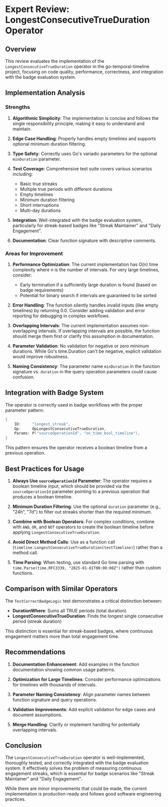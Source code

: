 # Expert Review: LongestConsecutiveTrueDuration Operator

## Overview

This review evaluates the implementation of the `LongestConsecutiveTrueDuration` operator in the go-temporal-timeline project, focusing on code quality, performance, correctness, and integration with the badge evaluation system.

## Implementation Analysis

### Strengths

1. **Algorithmic Simplicity**: The implementation is concise and follows the single responsibility principle, making it easy to understand and maintain.

2. **Edge Case Handling**: Properly handles empty timelines and supports optional minimum duration filtering.

3. **Type Safety**: Correctly uses Go's variadic parameters for the optional `minDuration` parameter.

4. **Test Coverage**: Comprehensive test suite covers various scenarios including:
   - Basic true streaks
   - Multiple true periods with different durations
   - Empty timelines
   - Minimum duration filtering
   - Short interruptions
   - Multi-day durations

5. **Integration**: Well-integrated with the badge evaluation system, particularly for streak-based badges like "Streak Maintainer" and "Daily Engagement".

6. **Documentation**: Clear function signature with descriptive comments.

### Areas for Improvement

1. **Performance Optimization**: The current implementation has O(n) time complexity where n is the number of intervals. For very large timelines, consider:
   - Early termination if a sufficiently large duration is found (based on badge requirements)
   - Potential for binary search if intervals are guaranteed to be sorted

2. **Error Handling**: The function silently handles invalid inputs (like empty timelines) by returning 0.0. Consider adding validation and error reporting for debugging in complex workflows.

3. **Overlapping Intervals**: The current implementation assumes non-overlapping intervals. If overlapping intervals are possible, the function should merge them first or clarify this assumption in documentation.

4. **Parameter Validation**: No validation for negative or zero minimum durations. While Go's time.Duration can't be negative, explicit validation would improve robustness.

5. **Naming Consistency**: The parameter name `minDuration` in the function signature vs. `duration` in the query operation parameters could cause confusion.

## Integration with Badge System

The operator is correctly used in badge workflows with the proper parameter pattern:

```go
{
    ID:     "longest_streak",
    Op:     OpLongestConsecutiveTrueDuration,
    Params: P("sourceOperationId", "on_time_bool_timeline"),
}
```

This pattern ensures the operator receives a boolean timeline from a previous operation.

## Best Practices for Usage

1. **Always Use `sourceOperationId` Parameter**: The operator requires a boolean timeline input, which should be provided via the `sourceOperationId` parameter pointing to a previous operation that produces a boolean timeline.

2. **Minimum Duration Filtering**: Use the optional `duration` parameter (e.g., "24h", "7d") to filter out streaks shorter than the required minimum.

3. **Combine with Boolean Operators**: For complex conditions, combine with `AND`, `OR`, and `NOT` operators to create the boolean timeline before applying `LongestConsecutiveTrueDuration`.

4. **Avoid Direct Method Calls**: Use as a function call (`timeline.LongestConsecutiveTrueDuration(testTimeline)`) rather than a method call.

5. **Time Parsing**: When testing, use standard Go time parsing with `time.Parse(time.RFC3339, "2025-01-01T00:00:00Z")` rather than custom functions.

## Comparison with Similar Operators

The `TestCorrectBadgeLogic` test demonstrates a critical distinction between:

- **DurationWhere**: Sums all TRUE periods (total duration)
- **LongestConsecutiveTrueDuration**: Finds the longest single consecutive period (streak duration)

This distinction is essential for streak-based badges, where continuous engagement matters more than total engagement time.

## Recommendations

1. **Documentation Enhancement**: Add examples in the function documentation showing common usage patterns.

2. **Optimization for Large Timelines**: Consider performance optimizations for timelines with thousands of intervals.

3. **Parameter Naming Consistency**: Align parameter names between function signature and query operations.

4. **Validation Improvements**: Add explicit validation for edge cases and document assumptions.

5. **Merge Handling**: Clarify or implement handling for potentially overlapping intervals.

## Conclusion

The `LongestConsecutiveTrueDuration` operator is well-implemented, thoroughly tested, and correctly integrated with the badge evaluation system. It effectively solves the problem of measuring continuous engagement streaks, which is essential for badge scenarios like "Streak Maintainer" and "Daily Engagement".

While there are minor improvements that could be made, the current implementation is production-ready and follows good software engineering practices.